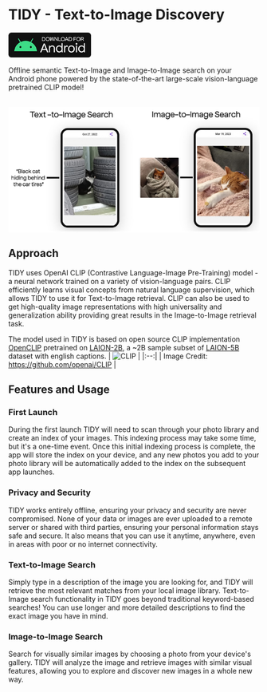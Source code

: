 # TIDY - Text-to-Image Discovery
<a href='https://github.com/slavabarkov/tidy/releases/download/1.0/tidy-release.apk'><img src='res/banner-apk.jpg' alt='Download for Android' height='50'/></a>

Offline semantic Text-to-Image and Image-to-Image search on your Android phone powered by the state-of-the-art large-scale vision-language pretrained CLIP model!</br></br>
<div style="display:flex;">
<img alt="Text-to-Image Search" src="res/text-to-image.jpg" width="50%"><img alt="Image-to-Image Search" src="res/image-to-image.jpg" width="50%">
</div>

## Approach
TIDY uses OpenAI CLIP (Contrastive Language-Image Pre-Training) model - a neural network trained on a variety of vision-language pairs. CLIP efficiently learns visual concepts from natural language supervision, which allows TIDY to use it for Text-to-Image retrieval. CLIP can also be used to get high-quality image representations with high universality and generalization ability providing great results in the Image-to-Image retrieval task.

The model used in TIDY is based on open source CLIP implementation [OpenCLIP](https://github.com/mlfoundations/open_clip) pretrained on [LAION-2B](https://huggingface.co/datasets/laion/laion2B-en), a ~2B sample subset of [LAION-5B](https://laion.ai/blog/laion-5b/) dataset with english captions.
| ![CLIP](https://raw.githubusercontent.com/mlfoundations/open_clip/main/docs/CLIP.png) |
|:--:|
| Image Credit: https://github.com/openai/CLIP |


## Features and Usage
### First Launch
During the first launch TIDY will need to scan through your photo library and create an index of your images. This indexing process may take some time, but it's a one-time event. Once this initial indexing process is complete, the app will store the index on your device, and any new photos you add to your photo library will be automatically added to the index on the subsequent app launches.

### Privacy and Security
TIDY works entirely offline, ensuring your privacy and security are never compromised. None of your data or images are ever uploaded to a remote server or shared with third parties, ensuring your personal information stays safe and secure.  It also means that you can use it anytime, anywhere, even in areas with poor or no internet connectivity.

### Text-to-Image Search
Simply type in a description of the image you are looking for, and TIDY will retrieve the most relevant matches from your local image library. Text-to-Image search functionality in TIDY goes beyond traditional keyword-based searches! You can use longer and more detailed descriptions to find the exact image you have in mind.

### Image-to-Image Search
Search for visually similar images by choosing a photo from your device's gallery. TIDY will analyze the image and retrieve images with similar visual features, allowing you to explore and discover new images in a whole new way.
